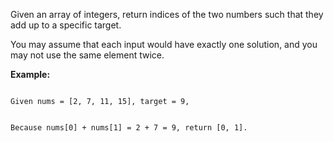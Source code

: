 Given an array of integers, return indices of the two numbers such that they add up to a specific target.

You may assume that each input would have exactly one solution, and you may not use the same element twice.

<strong>Example: </strong>

<code>
Given nums = [2, 7, 11, 15], target = 9,
 
Because nums[0] + nums[1] = 2 + 7 = 9,
return [0, 1].
</code>